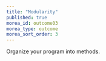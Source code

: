 ```yaml
---
title: "Modularity"
published: true
morea_id: outcome03
morea_type: outcome
morea_sort_order: 3
---
```


Organize your program into methods.